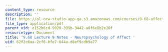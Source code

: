 ```yaml
---
content_type: resource
description: ''
file: https://ol-ocw-studio-app-qa.s3.amazonaws.com/courses/9-68-affect-neurobiological-psychological-and-sociocultural-counterparts-of-feelings-spring-2013/62f2c6aa2cf6bfe7044ad8ef9cdb9a77_MIT9_68S13_Kll_Cs_Crnlg_L9.pdf
file_type: application/pdf
parent_uid: e152b6cd-9020-399b-3442-a0f6e8b2e20f
resourcetype: Document
title: '9.68 Lecture 9 Notes - Neuropsychology of Affect '
uid: 62f2c6aa-2cf6-bfe7-044a-d8ef9cdb9a77
---
```

